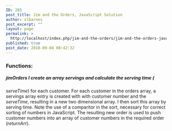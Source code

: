 ```yaml
---
ID: 285
post_title: Jim and the Orders, JavaScript Solution
author: slbarnes
post_excerpt: ""
layout: page
permalink: >
  http://localhost/index.php/jim-and-the-orders/jim-and-the-orders-javascript/
published: true
post_date: 2018-09-04 08:42:32
---
```

### Functions:

##### jimOrders I create an array servings and calculate the serving time (

*serveTime*) for each customer. For each customer in the orders array, a servings array entry is created with with customer number and the *serveTime*, resulting in a new two dimensional array. I then sort this array by serving time. Note the use of a comparitor in the sort, necessary for correct sorting of numbers in JavaScript. The resulting new order is used to push customer numbers into an array of customer numbers in the required order (*returnArr*).